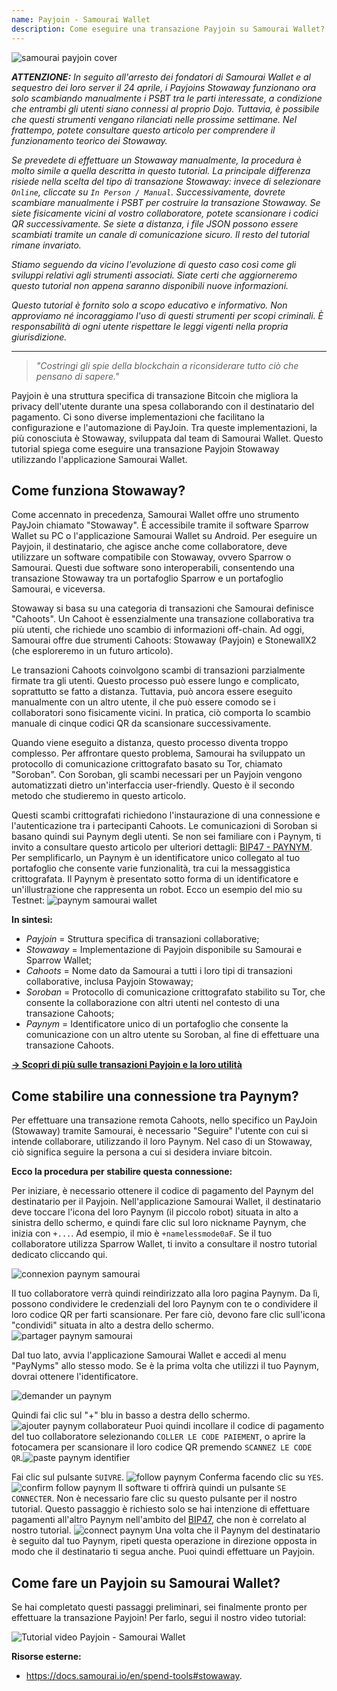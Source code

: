 ```yaml
---
name: Payjoin - Samourai Wallet
description: Come eseguire una transazione Payjoin su Samourai Wallet?
---
```

![samourai payjoin cover](assets/cover.webp)

***ATTENZIONE:** In seguito all'arresto dei fondatori di Samourai Wallet e al sequestro dei loro server il 24 aprile, i Payjoins Stowaway funzionano ora solo scambiando manualmente i PSBT tra le parti interessate, a condizione che entrambi gli utenti siano connessi al proprio Dojo. Tuttavia, è possibile che questi strumenti vengano rilanciati nelle prossime settimane. Nel frattempo, potete consultare questo articolo per comprendere il funzionamento teorico dei Stowaway.*

_Se prevedete di effettuare un Stowaway manualmente, la procedura è molto simile a quella descritta in questo tutorial. La principale differenza risiede nella scelta del tipo di transazione Stowaway: invece di selezionare `Online`, cliccate su `In Person / Manual`. Successivamente, dovrete scambiare manualmente i PSBT per costruire la transazione Stowaway. Se siete fisicamente vicini al vostro collaboratore, potete scansionare i codici QR successivamente. Se siete a distanza, i file JSON possono essere scambiati tramite un canale di comunicazione sicuro. Il resto del tutorial rimane invariato._

_Stiamo seguendo da vicino l'evoluzione di questo caso così come gli sviluppi relativi agli strumenti associati. Siate certi che aggiorneremo questo tutorial non appena saranno disponibili nuove informazioni._

_Questo tutorial è fornito solo a scopo educativo e informativo. Non approviamo né incoraggiamo l'uso di questi strumenti per scopi criminali. È responsabilità di ogni utente rispettare le leggi vigenti nella propria giurisdizione._

---

> *"Costringi gli spie della blockchain a riconsiderare tutto ciò che pensano di sapere."*

Payjoin è una struttura specifica di transazione Bitcoin che migliora la privacy dell'utente durante una spesa collaborando con il destinatario del pagamento. Ci sono diverse implementazioni che facilitano la configurazione e l'automazione di PayJoin. Tra queste implementazioni, la più conosciuta è Stowaway, sviluppata dal team di Samourai Wallet. Questo tutorial spiega come eseguire una transazione Payjoin Stowaway utilizzando l'applicazione Samourai Wallet.

## Come funziona Stowaway?

Come accennato in precedenza, Samourai Wallet offre uno strumento PayJoin chiamato "Stowaway". È accessibile tramite il software Sparrow Wallet su PC o l'applicazione Samourai Wallet su Android. Per eseguire un Payjoin, il destinatario, che agisce anche come collaboratore, deve utilizzare un software compatibile con Stowaway, ovvero Sparrow o Samourai. Questi due software sono interoperabili, consentendo una transazione Stowaway tra un portafoglio Sparrow e un portafoglio Samourai, e viceversa.

Stowaway si basa su una categoria di transazioni che Samourai definisce "Cahoots". Un Cahoot è essenzialmente una transazione collaborativa tra più utenti, che richiede uno scambio di informazioni off-chain. Ad oggi, Samourai offre due strumenti Cahoots: Stowaway (Payjoin) e StonewallX2 (che esploreremo in un futuro articolo).

Le transazioni Cahoots coinvolgono scambi di transazioni parzialmente firmate tra gli utenti. Questo processo può essere lungo e complicato, soprattutto se fatto a distanza. Tuttavia, può ancora essere eseguito manualmente con un altro utente, il che può essere comodo se i collaboratori sono fisicamente vicini. In pratica, ciò comporta lo scambio manuale di cinque codici QR da scansionare successivamente.

Quando viene eseguito a distanza, questo processo diventa troppo complesso. Per affrontare questo problema, Samourai ha sviluppato un protocollo di comunicazione crittografato basato su Tor, chiamato "Soroban". Con Soroban, gli scambi necessari per un Payjoin vengono automatizzati dietro un'interfaccia user-friendly. Questo è il secondo metodo che studieremo in questo articolo.

Questi scambi crittografati richiedono l'instaurazione di una connessione e l'autenticazione tra i partecipanti Cahoots. Le comunicazioni di Soroban si basano quindi sui Paynym degli utenti. Se non sei familiare con i Paynym, ti invito a consultare questo articolo per ulteriori dettagli: [BIP47 - PAYNYM](https://planb.network/tutorials/privacy/paynym-bip47).
Per semplificarlo, un Paynym è un identificatore unico collegato al tuo portafoglio che consente varie funzionalità, tra cui la messaggistica crittografata. Il Paynym è presentato sotto forma di un identificatore e un'illustrazione che rappresenta un robot. Ecco un esempio del mio su Testnet: ![paynym samourai wallet](assets/it/1.webp)

**In sintesi:**
- _Payjoin_ = Struttura specifica di transazioni collaborative;
- _Stowaway_ = Implementazione di Payjoin disponibile su Samourai e Sparrow Wallet;
- _Cahoots_ = Nome dato da Samourai a tutti i loro tipi di transazioni collaborative, inclusa Payjoin Stowaway;
- _Soroban_ = Protocollo di comunicazione crittografato stabilito su Tor, che consente la collaborazione con altri utenti nel contesto di una transazione Cahoots;
- _Paynym_ = Identificatore unico di un portafoglio che consente la comunicazione con un altro utente su Soroban, al fine di effettuare una transazione Cahoots.

[**-> Scopri di più sulle transazioni Payjoin e la loro utilità**](https://planb.network/tutorials/privacy/payjoin)

## Come stabilire una connessione tra Paynym?
Per effettuare una transazione remota Cahoots, nello specifico un PayJoin (Stowaway) tramite Samourai, è necessario "Seguire" l'utente con cui si intende collaborare, utilizzando il loro Paynym. Nel caso di un Stowaway, ciò significa seguire la persona a cui si desidera inviare bitcoin.

**Ecco la procedura per stabilire questa connessione:**

Per iniziare, è necessario ottenere il codice di pagamento del Paynym del destinatario per il Payjoin. Nell'applicazione Samourai Wallet, il destinatario deve toccare l'icona del loro Paynym (il piccolo robot) situata in alto a sinistra dello schermo, e quindi fare clic sul loro nickname Paynym, che inizia con `+...`. Ad esempio, il mio è `+namelessmode0aF`. Se il tuo collaboratore utilizza Sparrow Wallet, ti invito a consultare il nostro tutorial dedicato cliccando qui.

![connexion paynym samourai](assets/notext/2.webp)

Il tuo collaboratore verrà quindi reindirizzato alla loro pagina Paynym. Da lì, possono condividere le credenziali del loro Paynym con te o condividere il loro codice QR per farti scansionare. Per fare ciò, devono fare clic sull'icona "condividi" situata in alto a destra dello schermo.
![partager paynym samourai](assets/it/1.webp)

Dal tuo lato, avvia l'applicazione Samourai Wallet e accedi al menu "PayNyms" allo stesso modo. Se è la prima volta che utilizzi il tuo Paynym, dovrai ottenere l'identificatore.

![demander un paynym](assets/notext/3.webp)

Quindi fai clic sul "+" blu in basso a destra dello schermo.
![ajouter paynym collaborateur](assets/notext/4.webp)
Puoi quindi incollare il codice di pagamento del tuo collaboratore selezionando `COLLER LE CODE PAIEMENT`, o aprire la fotocamera per scansionare il loro codice QR premendo `SCANNEZ LE CODE QR`.![paste paynym identifier](assets/notext/5.webp)

Fai clic sul pulsante `SUIVRE`.
![follow paynym](assets/notext/6.webp)
Conferma facendo clic su `YES`.
![confirm follow paynym](assets/notext/7.webp)
Il software ti offrirà quindi un pulsante `SE CONNECTER`. Non è necessario fare clic su questo pulsante per il nostro tutorial. Questo passaggio è richiesto solo se hai intenzione di effettuare pagamenti all'altro Paynym nell'ambito del [BIP47](https://planb.network/tutorials/privacy/paynym-bip47), che non è correlato al nostro tutorial.
![connect paynym](assets/notext/8.webp)
Una volta che il Paynym del destinatario è seguito dal tuo Paynym, ripeti questa operazione in direzione opposta in modo che il destinatario ti segua anche. Puoi quindi effettuare un Payjoin.

## Come fare un Payjoin su Samourai Wallet?

Se hai completato questi passaggi preliminari, sei finalmente pronto per effettuare la transazione Payjoin! Per farlo, segui il nostro video tutorial:

![Tutorial video Payjoin - Samourai Wallet](https://youtu.be/FXW6XZim0ww?si=EXalYwK1t9DT48aE)

**Risorse esterne:**
- https://docs.samourai.io/en/spend-tools#stowaway.
